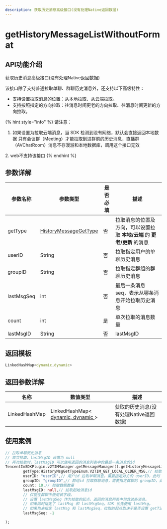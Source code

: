```yaml
---
description: 获取历史消息高级接口(没有处理Native返回数据)
---
```


# getHistoryMessageListWithoutFormat

## API功能介绍

获取历史消息高级接口(没有处理Native返回数据)

该接口除了支持普通拉取单聊、群聊历史消息外，还支持以下高级特性：

* 支持设置拉取消息的位置：从本地拉取、从云端拉取。
* 支持按照指定的方向拉取：往消息时间更老的方向拉取、往消息时间更新的方向拉取。

{% hint style="info" %}
请注意：&#x20;

1. 如果设置为拉取云端消息，当 SDK 检测到没有网络，默认会直接返回本地数据 只有会议群（Meeting）才能拉取到进群前的历史消息，直播群（AVChatRoom）消息不存漫游和本地数据库，调用这个接口无效

&#x20; 2\. web不支持该接口
{% endhint %}

## 参数详解

| 参数名称       | 参数类型                                                       | 是否必填 | 描述                                          |
| ---------- | ---------------------------------------------------------- | ---- | ------------------------------------------- |
| getType    | [HistoryMessageGetType](../enums/historymsggettypeenum.md) | 否    | 拉取消息的位置及方向，可以设置拉取 **本地/云端** 的 **更老/更新** 的消息 |
| userID     | String                                                     | 否    | 拉取指定用户的单聊历史消息                               |
| groupID    | String                                                     | 否    | 拉取指定群组的群聊历史消息                               |
| lastMsgSeq | int                                                        | 否    | 最后一条消息 seq，表示从哪条消息开始拉取历史消息                  |
| count      | int                                                        | 是    | 单次拉取的消息数量                                   |
| lastMsgID  | String                                                     | 否    | lastMsgID                                   |

## 返回模板

```dart
LinkedHashMap<dynamic,dynamic>
```

## 返回参数详解

| 名称            | 数值类型                                                             | 描述                      |
| ------------- | ---------------------------------------------------------------- | ----------------------- |
| LinkedHashMap | LinkedHashMap< [dynamic, dynamic ](../../class/v2timmessage.md)> | 获取的历史消息(没有处理Native返回数据) |

## 使用案例  &#x20;

```dart
// 拉取单聊历史消息
// 首次拉取，lastMsgID 设置为 null
// 再次拉取时，lastMsgID 可以使用返回的消息列表中的最后一条消息的id
TencentImSDKPlugin.v2TIMManager.getMessageManager().getHistoryMessageListWithoutFormat(
        getType:HistoryMsgGetTypeEnum.V2TIM_GET_LOCAL_OLDER_MSG,// 拉取消息的位置及方向
        userID: "userID",// 用户id 拉取单聊消息，需要指定对方的 userID，此时 groupID 传空即可。
        groupID: "groupID",// 群组id 拉取群聊消息，需要指定群聊的 groupID，此时 userID 传空即可。
        count: 10,// 拉取数据数量
        lastMsgID: null,// 拉取起始消息id
        // 仅能在群聊中使用该字段。
        // 设置 lastMsgSeq 作为拉取的起点，返回的消息列表中包含这条消息。
        // 如果同时指定了 lastMsg 和 lastMsgSeq，SDK 优先使用 lastMsg。
        // 如果均未指定 lastMsg 和 lastMsgSeq，拉取的起点取决于是否设置 getTimeBegin。设置了，则使用设置的范围作为起点；未设置，则使用最新消息作为起点。
        lastMsgSeq: -1

);
```
